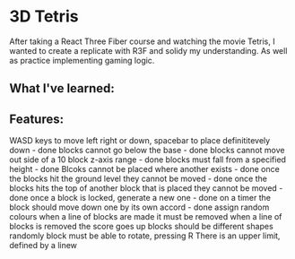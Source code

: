 # 3D Tetris 
After taking a React Three Fiber course and watching the movie Tetris, I wanted to create a replicate with R3F and solidy my understanding. As well as practice implementing gaming logic. 

## What I've learned: 

## Features: 
WASD keys to move left right or down, spacebar to place definititevely down - done
blocks cannot go below the base - done
blocks cannot move out side of a 10 block z-axis range - done
blocks must fall from a specified height - done
Blcoks cannot be placed where another exists - done
once the blocks hit the ground level they cannot be moved - done
once the blocks hits the top of another block that is placed they cannot be moved - done
once a block is locked, generate a new one - done
on a timer the block should move down one by its own accord - done
assign random colours
when a line of blocks are made it must be removed
when a line of blocks is removed the score goes up 
blocks should be different shapes randomly 
block must be able to rotate, pressing R
There is an upper limit, defined by a linew